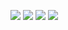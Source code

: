 ![](https://github.com/lvcc-wad/Students/blob/master/BSIS/Pangan-Sarah/Sample-Website/web.png)
![](https://github.com/lvcc-wad/Students/blob/master/BSIS/Pangan-Sarah/Sample-Website/web2.png)
![](https://github.com/lvcc-wad/Students/blob/master/BSIS/Pangan-Sarah/Sample-Website/web3.png)
![](https://github.com/lvcc-wad/Students/blob/master/BSIS/Pangan-Sarah/Sample-Website/web4.png)
